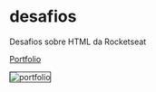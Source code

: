 # desafios
Desafios sobre HTML da Rocketseat

<a href="https://carloseduardovdeoliveira.github.io/desafios/">Portfolio</a>

<img src="https://i.ibb.co/yXvgGg8/portfolio.png" alt="portfolio" border="1">
